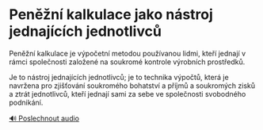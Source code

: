 # Peněžní kalkulace jako nástroj jednajících jednotlivců

<speak>
<prosody rate="95%" volume="medium">
<emphasis level="moderate">Peněžní kalkulace je výpočetní metodou používanou lidmi,</emphasis> <break time="200ms"/> <emphasis level="strong">kteří jednají v rámci společnosti založené na soukromé kontrole výrobních prostředků.</emphasis>

<break time="300ms"/>

<emphasis level="moderate">Je to nástroj jednajících jednotlivců;</emphasis> <break time="200ms"/> <emphasis level="strong">je to technika výpočtů, která je navržena pro zjišťování soukromého bohatství a příjmů</emphasis> <break time="200ms"/> <emphasis level="moderate">a soukromých zisků a ztrát jednotlivců, kteří jednají sami za sebe ve společnosti svobodného podnikání.</emphasis>
</prosody>
</speak>

[🔊 Poslechnout audio](/data/7-paragraphs/audio/chapter_45/para_007-Penn-kalkulace-je-vpoetn-metodou-pouvanou.mp3) 